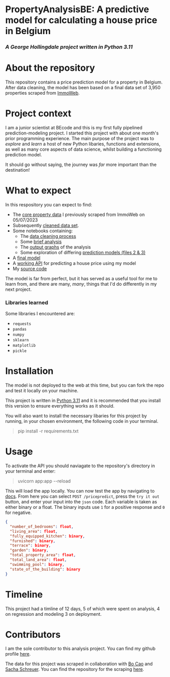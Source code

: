 # PropertyAnalysisBE: A predictive model for calculating a house price in Belgium
### *A George Hollingdale project written in Python 3.11*
# About the repository
This repository contains a price prediction model for a property in Belgium. After data cleaning, the model has been based on a final data set of 3,950 properties scraped from [ImmoWeb](https://www.immoweb.be/en).

# Project context
I am a junior scientist at BEcode and this is my first fully pipelined prediction-modeling project. I started this project with about one month's prior programming experience. The main purpose of the project was to *explore* and *learn* a host of new Python libaries, functions and extensions, as well as many core aspects of data science, whilst building a functioning prediction model. 

It should go without saying, the journey was *far* more important than the destination!


# What to expect
In this respository you can expect to find:
* The [core property data](data/properties.csv) I previously scraped from ImmoWeb on 05/07/2023
* Subsequently [cleaned data set](data/cleaned_output.csv).
* Some notebooks containing:
  * The [data cleaning process](model-building/1_Data_modeling_cleaning.ipynb)
  * Some [brief analysis](notebooks/data_analysis.ipynb)
   * The [output graphs](assets) of the analysis
  * Some exploration of differing [prediction models (files 2 & 3)](/model-building/)
* A [final model](/model-building/4_data_modeling_model.ipynb)
* A [working API](app.py) for predicting a house price using my model
* My [source code](src)


The model is far from perfect, but it has served as a useful tool for me to learn from, and there are many, *many*, things that I'd do differently in my next project.
### Libraries learned
Some libraries I encountered are:
* `requests`
* `pandas`
* `numpy`
* `sklearn`
* `matplotlib`
* `pickle`


# Installation
The model is not deployed to the web at this time, but you can fork the repo and test it locally on your machine.

This project is written in [Python 3.11](https://www.python.org/downloads/) and it is recommended that you install this version to ensure everything works as it should.

You will also want to install the necessary libaries for this project by running, in your chosen environment, the following code in your terminal.

> pip install -r requirements.txt

# Usage
 To activate the API you should naviagate to the repository's directory in your terminal and enter:

> uvicorn app:app --reload

This will load the app locally. You can now test the app by navigating to [docs](http://127.0.0.1:8000/docs).
From here you can select `POST /pricepredict`, press the `try it out` button, and enter your input into the `json` code.
Each variable is taken as either binary or a float. The binary inputs use `1` for a positive response and `0` for negative. 

```json
{
  "number_of_bedrooms": float,
  "living_area": float,
  "fully_equipped_kitchen": binary,
  "furnished": binary,
  "terrace": binary,
  "garden": binary,
  "total_property_area": float,
  "total_land_area": float,
  "swimming_pool": binary,
  "state_of_the_building": binary
}
```
# Timeline
This project had a timline of 12 days, 5 of which were spent on analysis, 4 on regression and modeling 3 on deployment.

# Contributors
I am the sole contributor to this analysis project. You can find my github profile [here](https://github.com/ghollingdale).

The data for this project was scraped in collaboration with [Bo Cao](https://github.com/Spike815) and [Sacha Schreuer](https://github.com/sachinovitch). You can find the repository for the scraping [here](https://github.com/Spike815/Immo_Scraping).
